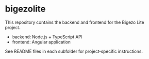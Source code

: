 # bigezolite

This repository contains the backend and frontend for the Bigezo Lite project.

- backend: Node.js + TypeScript API
- frontend: Angular application

See README files in each subfolder for project-specific instructions.
